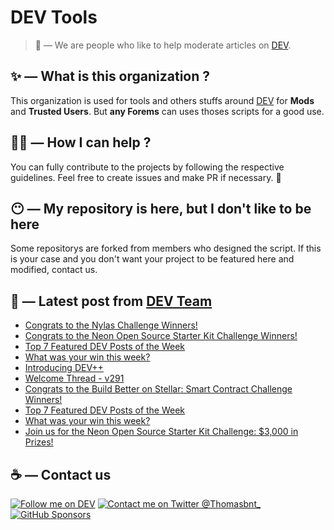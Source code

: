 # DEV Tools

> 🔧 — We are people who like to help moderate articles on [DEV](https://dev.to).

## ✨ — What is this organization ?

This organization is used for tools and others stuffs around [DEV](https://dev.to) for **Mods** and **Trusted Users**. But __any Forems__ can uses thoses scripts for a good use.


## 💪🏼 — How I can help ?

You can fully contribute to the projects by following the respective guidelines. Feel free to create issues and make PR if necessary. 🎉

## 😶 — My repository is here, but I don't like to be here

Some repositorys are forked from members who designed the script. If this is your case and you don't want your project to be featured here and modified, contact us.

## 📝 — Latest post from [DEV Team](https://dev.to/devteam)

<!-- BLOG-POST-LIST:START -->
- [Congrats to the Nylas Challenge Winners!](https://dev.to/devteam/congrats-to-the-nylas-challenge-winners-2kic)
- [Congrats to the Neon Open Source Starter Kit Challenge Winners!](https://dev.to/devteam/congrats-to-the-neon-open-source-starter-kit-challenge-winners-247p)
- [Top 7 Featured DEV Posts of the Week](https://dev.to/devteam/top-7-featured-dev-posts-of-the-week-3co9)
- [What was your win this week?](https://dev.to/devteam/what-was-your-win-this-week-4do6)
- [Introducing DEV++](https://dev.to/devteam/introducing-dev-2k6d)
- [Welcome Thread - v291](https://dev.to/devteam/welcome-thread-v291-1fmj)
- [Congrats to the Build Better on Stellar: Smart Contract Challenge Winners!](https://dev.to/devteam/congrats-to-the-build-better-on-stellar-smart-contract-challenge-winners-5h9m)
- [Top 7 Featured DEV Posts of the Week](https://dev.to/devteam/top-7-featured-dev-posts-of-the-week-2fm4)
- [What was your win this week?](https://dev.to/devteam/what-was-your-win-this-week-4hil)
- [Join us for the Neon Open Source Starter Kit Challenge: $3,000 in Prizes!](https://dev.to/devteam/join-us-for-the-neon-open-source-starter-kit-challenge-3000-in-prizes-3oe2)
<!-- BLOG-POST-LIST:END -->


## ☕ — Contact us

[![Follow me on DEV](https://img.shields.io/badge/dev.to-%2308090A.svg?&style=for-the-badge&logo=dev.to&logoColor=white&alt=devto)](https://dev.to/thomasbnt)
[![Contact me on Twitter @Thomasbnt_](https://img.shields.io/badge/Contact%20me%20on%20Twitter-%231DA1F2.svg?&style=for-the-badge&logo=twitter&logoColor=white&alt=twitter)](https://twitter.com/messages/1142357270-1142357270?text=Hello,%20I%20contact%20you%20from%20devtotools%20&recipient_id=1142357270) [![GitHub Sponsors](https://img.shields.io/badge/Sponsor%20me-%23EA54AE.svg?&style=for-the-badge&logo=github-sponsors&logoColor=white)](https://github.com/sponsors/thomasbnt)


